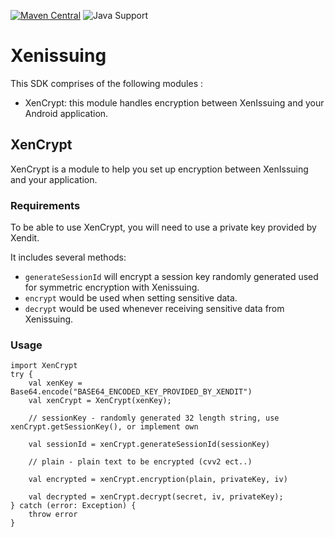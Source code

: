 [![Maven Central](https://img.shields.io/maven-central/v/com.apollographql.federation/federation-graphql-java-support.svg)](https://maven-badges.herokuapp.com/maven-central/com.apollographql.federation/federation-graphql-java-support)
![Java Support](https://img.shields.io/badge/JVM-%3E%3D11-brightgreen)

# Xenissuing

This SDK comprises of the following modules :
- XenCrypt: this module handles encryption between XenIssuing and your Android application.

## XenCrypt

XenCrypt is a module to help you set up encryption between XenIssuing and your application.

### Requirements

To be able to use XenCrypt, you will need to use a private key provided by Xendit.

It includes several methods:
- `generateSessionId` will encrypt a session key randomly generated used for symmetric encryption with Xenissuing.
- `encrypt` would be used when setting sensitive data.
- `decrypt` would be used whenever receiving sensitive data from Xenissuing.

### Usage
```android
import XenCrypt
try {
    val xenKey = Base64.encode("BASE64_ENCODED_KEY_PROVIDED_BY_XENDIT")
    val xenCrypt = XenCrypt(xenKey);

    // sessionKey - randomly generated 32 length string, use xenCrypt.getSessionKey(), or implement own

    val sessionId = xenCrypt.generateSessionId(sessionKey)
    
    // plain - plain text to be encrypted (cvv2 ect..)
    
    val encrypted = xenCrypt.encryption(plain, privateKey, iv)

    val decrypted = xenCrypt.decrypt(secret, iv, privateKey);
} catch (error: Exception) {
    throw error
}
